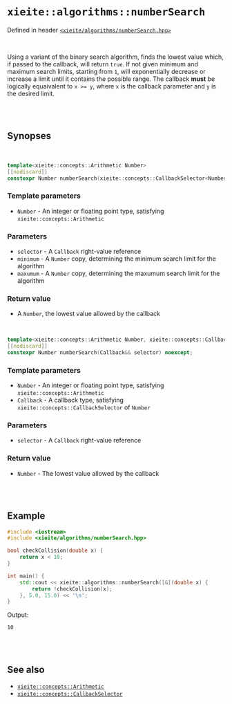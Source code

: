 # `xieite::algorithms::numberSearch`
Defined in header [`<xieite/algorithms/numberSearch.hpp>`](https://github.com/Eczbek/xieite/tree/main/include/xieite/algorithms/numberSearch.hpp)

<br/>

Using a variant of the binary search algorithm, finds the lowest value which, if passed to the callback, will return `true`. If not given minimum and maximum search limits, starting from `1`, will exponentially decrease or increase a limit until it contains the possible range. The callback **must** be logically equaivalent to `x >= y`, where `x` is the callback parameter and `y` is the desired limit.

<br/><br/>

## Synopses

<br/>

```cpp
template<xieite::concepts::Arithmetic Number>
[[nodiscard]]
constexpr Number numberSearch(xieite::concepts::CallbackSelector<Number> auto&& selector, Number minimum, Number maximum) noexcept;
```
### Template parameters
- `Number` - An integer or floating point type, satisfying `xieite::concepts::Arithmetic`
### Parameters
- `selector` - A `Callback` right-value reference
- `minimum` - A `Number` copy, determining the minimum search limit for the algorithm
- `maxumum` - A `Number` copy, determining the maxumum search limit for the algorithm
### Return value
- A `Number`, the lowest value allowed by the callback

<br/>

```cpp
template<xieite::concepts::Arithmetic Number, xieite::concepts::CallbackSelector<Number> Callback>
[[nodiscard]]
constexpr Number numberSearch(Callback&& selector) noexcept;
```
### Template parameters
- `Number` - An integer or floating point type, satisfying `xieite::concepts::Arithmetic`
- `Callback` - A callback type, satisfying `xieite::concepts::CallbackSelector` of `Number`
### Parameters
- `selector` - A `Callback` right-value reference
### Return value
- `Number` - The lowest value allowed by the callback

<br/><br/>

## Example
```cpp
#include <iostream>
#include <xieite/algorithms/numberSearch.hpp>

bool checkCollision(double x) {
	return x < 10;
}

int main() {
	std::cout << xieite::algorithms::numberSearch([&](double x) {
		return !checkCollision(x);
	}, 5.0, 15.0) << '\n';
}
```
Output:
```
10
```

<br/><br/>

## See also
- [`xieite::concepts::Arithmetic`](https://github.com/Eczbek/xieite/tree/main/docs/concepts/Arithmetic.md)
- [`xieite::concepts::CallbackSelector`](https://github.com/Eczbek/xieite/tree/main/docs/concepts/CallbackSelector.md)
